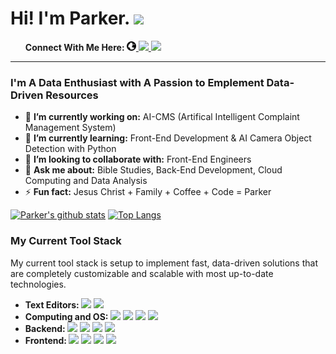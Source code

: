<!--
Sources:
  1. https://fullyunderstood.com/how-to-create-beautiful-github-profile-readmemd/
  2. https://github.com/anuraghazra/github-readme-stats
  3. https://shields.io/
-->

# Hi! I'm Parker. <img src="https://media.giphy.com/media/hvRJCLFzcasrR4ia7z/giphy.gif" width="25px">

<ul  style="list-style-type:none;">
  <li>
    <b>Connect With Me Here: </b>
      <a href="http://www.parkeroakes.io">
        <img width="15px" src="https://raw.githubusercontent.com/iconic/open-iconic/master/svg/globe.svg">
      </a>
      <a href="https://www.linkedin.com/in/parker-oakes/">
        <img width="15px" src="https://cdn.jsdelivr.net/npm/simple-icons@v3/icons/linkedin.svg">
      </a>
      <a href="https://alanoakes.github.io/cv/">
        <img width="22px" src="https://cdn.jsdelivr.net/npm/simple-icons@3.13.0/icons/about-dot-me.svg">
      </a>
  </li>
</ul>

<hr>

### I'm A Data Enthusiast with A Passion to Emplement Data-Driven Resources
- 🔭 <b>I’m currently working on:</b> AI-CMS (Artifical Intelligent Complaint Management System)
- 🌱 <b>I’m currently learning:</b> Front-End Development & AI Camera Object Detection with Python
- 👯 <b>I’m looking to collaborate with:</b> Front-End Engineers
- 💬 <b>Ask me about:</b> Bible Studies, Back-End Development, Cloud Computing and Data Analysis
- ⚡ <b>Fun fact:</b> Jesus Christ + Family + Coffee + Code = Parker


[![Parker's github stats](https://github-readme-stats.vercel.app/api?username=alanoakes&count_private=true&include_all_commits=true)](https://github.com/alanoakes/github-readme-stats)
[![Top Langs](https://github-readme-stats.vercel.app/api/top-langs/?username=alanoakes&layout=compact)](https://github.com/alanoakes/github-readme-stats)

### My Current Tool Stack

My current tool stack is setup to implement fast, data-driven solutions that are completely customizable and scalable with most up-to-date technologies.
<ul>
  <li>
    <b>Text Editors: </b>
    <img width="15px" src="https://cdn.jsdelivr.net/npm/simple-icons@3.13.0/icons/vim.svg">
    <img width="15px" src="https://cdn.jsdelivr.net/npm/simple-icons@3.13.0/icons/visualstudiocode.svg">
  </li>
  <li>
    <b>Computing and OS: </b>
    <img width="15px" src="https://cdn.jsdelivr.net/npm/simple-icons@3.13.0/icons/azuredevops.svg">
    <img width="15px" src="https://cdn.jsdelivr.net/npm/simple-icons@3.13.0/icons/gnubash.svg">
    <img width="15px" src="https://cdn.jsdelivr.net/npm/simple-icons@3.13.0/icons/windows.svg">
    <img width="15px" src="https://cdn.jsdelivr.net/npm/simple-icons@3.13.0/icons/ubuntu.svg">
  </li>
  <li>
    <b>Backend: </b>
    <img width="15px" src="https://cdn.jsdelivr.net/npm/simple-icons@3.13.0/icons/mysql.svg">
    <img width="15px" src="https://cdn.jsdelivr.net/npm/simple-icons@3.13.0/icons/r.svg">
    <img width="15px" src="https://cdn.jsdelivr.net/npm/simple-icons@3.13.0/icons/babel.svg">
    <img width="15px" src="https://cdn.jsdelivr.net/npm/simple-icons@3.13.0/icons/nginx.svg">
  </li>
  <li>
    <b>Frontend: </b>
    <img width="15px" src="https://cdn.jsdelivr.net/npm/simple-icons@3.13.0/icons/javascript.svg">
    <img width="15px" src="https://cdn.jsdelivr.net/npm/simple-icons@3.13.0/icons/npm.svg">
    <img width="15px" src="https://cdn.jsdelivr.net/npm/simple-icons@3.13.0/icons/d3-dot-js.svg">
    <img width="15px" src="https://cdn.jsdelivr.net/npm/simple-icons@3.13.0/icons/bootstrap.svg">
  </li>
</ul>
